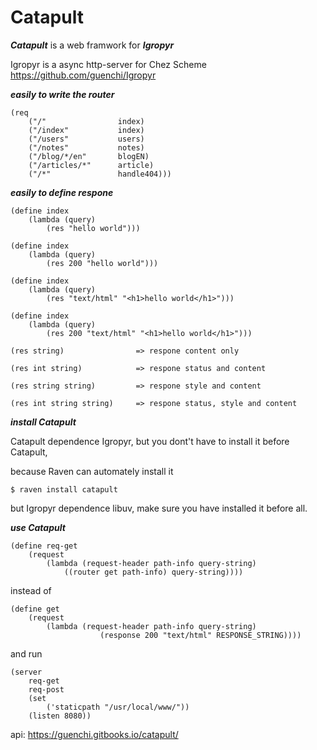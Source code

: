 # Catapult

***Catapult*** is a web framwork for ***Igropyr***

Igropyr is a async http-server for Chez Scheme
https://github.com/guenchi/Igropyr

***easily to write the router***

```
(req
    ("/"                index)
    ("/index"           index)
    ("/users"           users)
    ("/notes"           notes)
    ("/blog/*/en"       blogEN)
    ("/articles/*"      article)
    ("/*"               handle404)))
```

***easily to define respone***

```
(define index
    (lambda (query)
        (res "hello world")))

(define index
    (lambda (query)
        (res 200 "hello world")))

(define index
    (lambda (query)
        (res "text/html" "<h1>hello world</h1>")))
        
(define index
    (lambda (query)
        (res 200 "text/html" "<h1>hello world</h1>")))
```


```
(res string)                => respone content only

(res int string)            => respone status and content

(res string string)         => respone style and content

(res int string string)     => respone status, style and content
```

***install Catapult***

Catapult dependence Igropyr, but you dont't have to install it before Catapult,

because Raven can automately install it

`$ raven install catapult`

but Igropyr dependence libuv, make sure you have installed it before all.

***use Catapult***

```
(define req-get
    (request
        (lambda (request-header path-info query-string)
            ((router get path-info) query-string))))
```

instead of

```
(define get
    (request
        (lambda (request-header path-info query-string)
                    (response 200 "text/html" RESPONSE_STRING))))
```

and run

```
(server
    req-get
    req-post
    (set 
        ('staticpath "/usr/local/www/"))
    (listen 8080))
```

api: https://guenchi.gitbooks.io/catapult/

